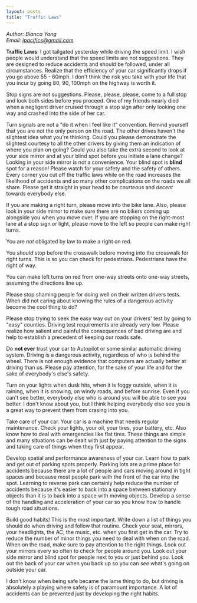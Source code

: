 ```yaml
---
layout: posts
title: "Traffic Laws"
---
```

*Author: Bianca Yang*<br>
*Email: ipacifics@gmail.com*<br>

**__Traffic Laws__**:
I got tailgated yesterday while driving the speed limit. I wish people would
understand that the speed limits are not suggestions. They are designed to
reduce accidents and should be followed, under all circumstances. Realize that
the efficiency of your car significantly drops if you go above 55 - 60mph.
I don't think the risk you take with your life that you incur by going 80, 90,
100mph on the highway is worth it.

Stop signs are not suggestions. Please, please, please, come to a full
stop and look both sides before you proceed. One of my friends nearly died
when a negligent driver cruised through a stop sign after only looking one way
and crashed into the side of her car.

Turn signals are not a "do it when I feel like it" convention. Remind yourself
that you are not the only person on the road. The other drives haven't the
slightest idea what you're thinking. Could you please demonstrate the
slightest courtesy to all the other drivers by giving them an indication of
where you plan on going? Could you also take the extra second to look at your
side mirror and at your blind spot before you initiate a lane change? Looking
in your side mirror is not a convenience. Your blind spot is **blind**
spot for a reason! Please watch for your safety and the safety of others. Every
corner you cut off the traffic laws while on the road increases the
likelihood of accidents and so many other complications on the roads we
all share. Please get it straight in your head to be *courteous* and *decent*
towards everybody else.

If you are making a right turn, please move into the bike lane. Also, please
look in your side mirror to make sure there are no bikers coming up alongside
you when you move over. If you are stopping on the right-most lane at a
stop sign or light, please move to the left so people can make right turns.

You are *not* obligated by law to make a right on red.

You *should* stop before the crosswalk before moving into the crosswalk for
right turns. This is so you can check for pedestrians. Pedestrians have the
right of way.

You can make left turns on red from one-way streets onto one-way streets,
assuming the directions line up.

Please stop shaming people for doing well on their written drivers tests.
When did not caring about knowing the rules of a dangerous activity become
the cool thing to do?

Please stop trying to seek the easy way out on your drivers' test by going to
"easy" counties. Driving test requirements are already very low. Please
realize how salient and painful the consequences of bad driving are and help
to establish a precedent of keeping our roads safe.

Do **not ever** trust your car to Autopilot or some similar automatic driving
system. Driving is a dangerous activity, regardless of who is behind the
wheel. There is not enough evidence that computers are actually better at
driving than us. Please pay attention, for the sake of your life and for the
sake of everybody's else's safety.

Turn on your lights when dusk hits, when it is foggy outside, when it is
raining, when it is snowing, on windy roads, and before sunrise. Even if you
can't see better, everybody else who is around you will be able to see you
better. I don't know about you, but I think helping everybody else see you
is a great way to prevent them from crasing into you.

Take care of your car. Your car is a machine that needs regular maintenance.
Check your lights, your oil, your tires, your battery, etc. Also know how
to deal with emergencies like flat tires. These things are simple and many
situations can be dealt with just by paying attention to the signs and
taking care of things when they first appear.

Develop spatial and performance awareness of your car.
Learn how to park and get out of parking spots properly. Parking lots are a
prime place for accidents because there are a lot of people and cars moving
around in tight spaces and because most people park with the front of the car
into the spot. Learning to reverse park can certainly help reduce the number
of accidents because it's easier to back into a space between stationary
objects than it is to back into a space with moving objects. Develop a sense
of the handling and acceleration of your car so you know how to handle tough
road situations.

Build good habits! This is the most important. Write down a list of things you
should do when driving and follow that routine. Check your seat, mirrors,
your headlights, the AC, the music, etc. when you first get in the car. Try
to reduce the number of minor things you need to deal with when on the road.
When on the road, make sure to pay attention to the right things. Look out
your mirrors every so often to check for people around you. Look out your side
mirror and blind spot for people next to you or just behind you. Look
out the back of your car when you back up so you can *see* what's going on
outside your car.

I don't know when being safe became the lame thing to do, but driving is
absolutely a playing where safety is of paramount importance. A lot of
accidents can be prevented just by developing the right habits.

